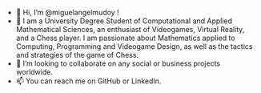 - 👋 Hi, I’m @miguelangelmudoy !
- 👀 I am a University Degree Student of Computational and Applied Mathematical Sciences, an enthusiast of Videogames, Virtual Reality, and a Chess player. I am passionate about Mathematics applied to Computing, Programming and Videogame Design, as well as the tactics and strategies of the game of Chess.
- 💞️ I’m looking to collaborate on any social or business projects worldwide.
- 📫 You can reach me on GitHub or LinkedIn.

<!---
miguelangelmudoy/miguelangelmudoy is a ✨ special ✨ repository because its `README.md` (this file) appears on your GitHub profile.
You can click the Preview link to take a look at your changes.
--->
